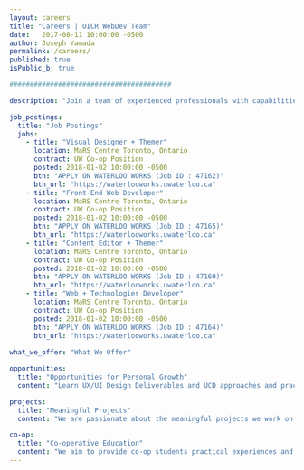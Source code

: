 ```yaml
---
layout: careers
title: "Careers | OICR WebDev Team"
date:   2017-08-11 10:00:00 -0500
author: Joseph Yamada
permalink: /careers/
published: true
isPublic_b: true

########################################

description: "Join a team of experienced professionals with capabilities that range from UX design, bioinformatics training, international research, online engagement, and application development of online tools for large cancer-related topics and data sets."

job_postings:
  title: "Job Postings"
  jobs:
    - title: "Visual Designer + Themer" 
      location: MaRS Centre Toronto, Ontario
      contract: UW Co-op Position
      posted: 2018-01-02 10:00:00 -0500
      btn: "APPLY ON WATERLOO WORKS (Job ID : 47162)"
      btn_url: "https://waterlooworks.uwaterloo.ca"
    - title: "Front-End Web Developer" 
      location: MaRS Centre Toronto, Ontario
      contract: UW Co-op Position
      posted: 2018-01-02 10:00:00 -0500
      btn: "APPLY ON WATERLOO WORKS (Job ID : 47165)"
      btn_url: "https://waterlooworks.uwaterloo.ca"
    - title: "Content Editor + Themer" 
      location: MaRS Centre Toronto, Ontario
      contract: UW Co-op Position
      posted: 2018-01-02 10:00:00 -0500
      btn: "APPLY ON WATERLOO WORKS (Job ID : 47160)"
      btn_url: "https://waterlooworks.uwaterloo.ca"
    - title: "Web + Technologies Developer" 
      location: MaRS Centre Toronto, Ontario
      contract: UW Co-op Position
      posted: 2018-01-02 10:00:00 -0500
      btn: "APPLY ON WATERLOO WORKS (Job ID : 47164)"
      btn_url: "https://waterlooworks.uwaterloo.ca"
      
what_we_offer: "What We Offer"

opportunities:
  title: "Opportunities for Personal Growth"
  content: "Learn UX/UI Design Deliverables and UCD approaches and practices.  Learn MERN+J (Mongo, Express, ReactJS/Redux, NodeJS/Koa/ExpressJS, Static - Jekyll), LAMP+D (Linux,Apache, MySQL, PHP, CMS - Drupal); Invision, Slack, Jira, Confluence, GitHub, Docker, Apache Solr."

projects:
  title: "Meaningful Projects"
  content: "We are passionate about the meaningful projects we work on that empower the cancer research community with high-quality tools and websites that engage their target users. An estimated 1 in 2 Canadians will develop cancer in their lifetime, and about 1 in 4 Canadians will die of cancer. We use technologies to assist in understanding the disease that affects us all. "

co-op:
  title: "Co-operative Education"
  content: "We aim to provide co-op students practical experiences and practices that enable them to become quickly knowledge and useful, delivering real solutions and deliverables that are valued and used within a web-based software engineering approach to deliver quaility UI/UX software results.  We seek students who perform responsibly and effectively with mentorship and team resources to support learning and growth. "
---
```

